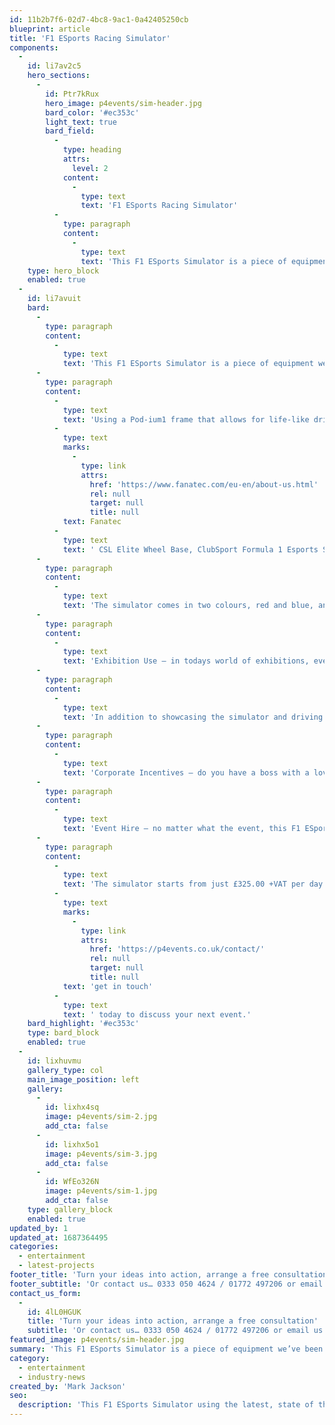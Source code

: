 ```yaml
---
id: 11b2b7f6-02d7-4bc8-9ac1-0a42405250cb
blueprint: article
title: 'F1 ESports Racing Simulator'
components:
  -
    id: li7av2c5
    hero_sections:
      -
        id: Ptr7kRux
        hero_image: p4events/sim-header.jpg
        bard_color: '#ec353c'
        light_text: true
        bard_field:
          -
            type: heading
            attrs:
              level: 2
            content:
              -
                type: text
                text: 'F1 ESports Racing Simulator'
          -
            type: paragraph
            content:
              -
                type: text
                text: 'This F1 ESports Simulator is a piece of equipment we’ve been quietly developing over December, using the latest, state of the art components on the market today which are used.'
    type: hero_block
    enabled: true
  -
    id: li7avuit
    bard:
      -
        type: paragraph
        content:
          -
            type: text
            text: 'This F1 ESports Simulator is a piece of equipment we’ve been quietly developing over December, using the latest, state of the art components on the market today which are used by the F1 teams themselves in the ESports arena, and now we can finally showcase it to you all!'
      -
        type: paragraph
        content:
          -
            type: text
            text: 'Using a Pod-ium1 frame that allows for life-like driving movement and combining this with the high-performance '
          -
            type: text
            marks:
              -
                type: link
                attrs:
                  href: 'https://www.fanatec.com/eu-en/about-us.html'
                  rel: null
                  target: null
                  title: null
            text: Fanatec
          -
            type: text
            text: ' CSL Elite Wheel Base, ClubSport Formula 1 Esports Steering Wheel and ClubSport Pedals V3, this simulator contains everything you need to compete with the best simulator racers in the world. Nothing will make you faster than a set of good pedals and the ClubSport V3’s on this simulator contain the latest and most advanced technology to give you an advantage.'
      -
        type: paragraph
        content:
          -
            type: text
            text: 'The simulator comes in two colours, red and blue, and can be hired on it’s own or complete with a custom made podium of it’s own. This podium is perfect for any setting, whether it be an exhibition stand, corporate incentive or event hire and can be fully customised to match your brand, product or theme. The back of the podium is a lightbox, further enhancing your graphics and the simulators visibility.'
      -
        type: paragraph
        content:
          -
            type: text
            text: 'Exhibition Use – in todays world of exhibitions, every metre of space is precious (and expensive), so it’s crucial to ensure you maximise your space and make it as visually interesting as possible to drive the maximum amount of visitors to your stand and in turn convert these to maximise your ROI. Not only is Esports on trend, it’s also extremely interactive and life-like in comparison to one of our traditional Sega Rally One arcade machines for instance. The added benefit of the podium is that it raises up the simulator, making it more visual and provides you with a blank canvas to ensure you get your message across and noticed.'
      -
        type: paragraph
        content:
          -
            type: text
            text: 'In addition to showcasing the simulator and driving guests to your stand, the podium can physically be your stand with rear mounted shelving perfect for displaying your products / merchandise and taking up as little as 2m x 2m, so what’s not to love? Get in touch today for a full quote, It may be a lot more affordable than you first think.'
      -
        type: paragraph
        content:
          -
            type: text
            text: 'Corporate Incentives – do you have a boss with a love of all things motorsport and racing? Maybe he thinks he’s the next Lewis Hamilton? Well why not hire our ESports simulator and put his driving skills to the test. We can arrive at your office / workplace and be set-up within one hour and as the simulator breaks down we can fit in to even the tightest of spaces. Once you’ve tested the boss’ ability it’s the staffs turn to race against the clock and see who can beat the top score on race tracks around the world. We even have the latest Platinum headsets, so if it’s in an office environment only the gamer can hear the action without distracting other staff.'
      -
        type: paragraph
        content:
          -
            type: text
            text: 'Event Hire – no matter what the event, this F1 ESports Simulator would be a great addition and sure to be a hit with guests of all ages with it’s adjustable seating positions allowing for gamers young and old.'
      -
        type: paragraph
        content:
          -
            type: text
            text: 'The simulator starts from just £325.00 +VAT per day with a complete customised podium and graphics from £1,325.00 +VAT so what are you waiting for, '
          -
            type: text
            marks:
              -
                type: link
                attrs:
                  href: 'https://p4events.co.uk/contact/'
                  rel: null
                  target: null
                  title: null
            text: 'get in touch'
          -
            type: text
            text: ' today to discuss your next event.'
    bard_highlight: '#ec353c'
    type: bard_block
    enabled: true
  -
    id: lixhuvmu
    gallery_type: col
    main_image_position: left
    gallery:
      -
        id: lixhx4sq
        image: p4events/sim-2.jpg
        add_cta: false
      -
        id: lixhx5o1
        image: p4events/sim-3.jpg
        add_cta: false
      -
        id: WfEo326N
        image: p4events/sim-1.jpg
        add_cta: false
    type: gallery_block
    enabled: true
updated_by: 1
updated_at: 1687364495
categories:
  - entertainment
  - latest-projects
footer_title: 'Turn your ideas into action, arrange a free consultation'
footer_subtitle: 'Or contact us… 0333 050 4624 / 01772 497206 or email us: info@p4events.co.uk'
contact_us_form:
  -
    id: 4lL0HGUK
    title: 'Turn your ideas into action, arrange a free consultation'
    subtitle: 'Or contact us… 0333 050 4624 / 01772 497206 or email us: info@p4events.co.uk'
featured_image: p4events/sim-header.jpg
summary: 'This F1 ESports Simulator is a piece of equipment we’ve been quietly developing over December, using the latest, state of the art components on the market today.'
category:
  - entertainment
  - industry-news
created_by: 'Mark Jackson'
seo:
  description: 'This F1 ESports Simulator using the latest, state of the art components on the market today is now available to hire for your next event or exhibition.'
---
```

